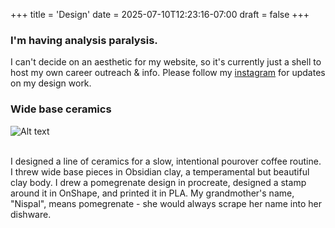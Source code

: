 +++
title = 'Design'
date = 2025-07-10T12:23:16-07:00
draft = false
+++

<!-- using h3 for project subheadings -->
<!-- leaving h1 and h2 alone - those specify the info section as blue -->
<!-- and i don't konw how to edit headings locally to subpages -->

### I'm having analysis paralysis.

I can't decide on an aesthetic for my website, so it's currently just a shell to host my own career outreach & info. Please follow my [instagram](https://www.instagram.com/shxlpashxlpa/) for updates on my design work.

### Wide base ceramics 

![Alt text](/images/pottery.jpg) <br><br>

I designed a line of ceramics for a slow, intentional pourover coffee routine. I threw wide base pieces in Obsidian clay, a temperamental but beautiful clay body. I drew a pomegrenate design in procreate, designed a stamp around it in OnShape, and printed it in PLA. My grandmother's name, "Nispal", means pomegrenate - she would always scrape her name into her dishware.



